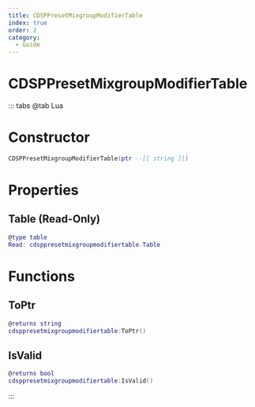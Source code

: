 ```yaml
---
title: CDSPPresetMixgroupModifierTable
index: true
order: 2
category:
  - Guide
---
```


# CDSPPresetMixgroupModifierTable

::: tabs
@tab Lua
# Constructor
```lua
CDSPPresetMixgroupModifierTable(ptr --[[ string ]])
```
# Properties
## Table (Read-Only)
```lua
@type table
Read: cdsppresetmixgroupmodifiertable.Table
```
# Functions
## ToPtr
```lua
@returns string
cdsppresetmixgroupmodifiertable:ToPtr()
```
## IsValid
```lua
@returns bool
cdsppresetmixgroupmodifiertable:IsValid()
```

:::
